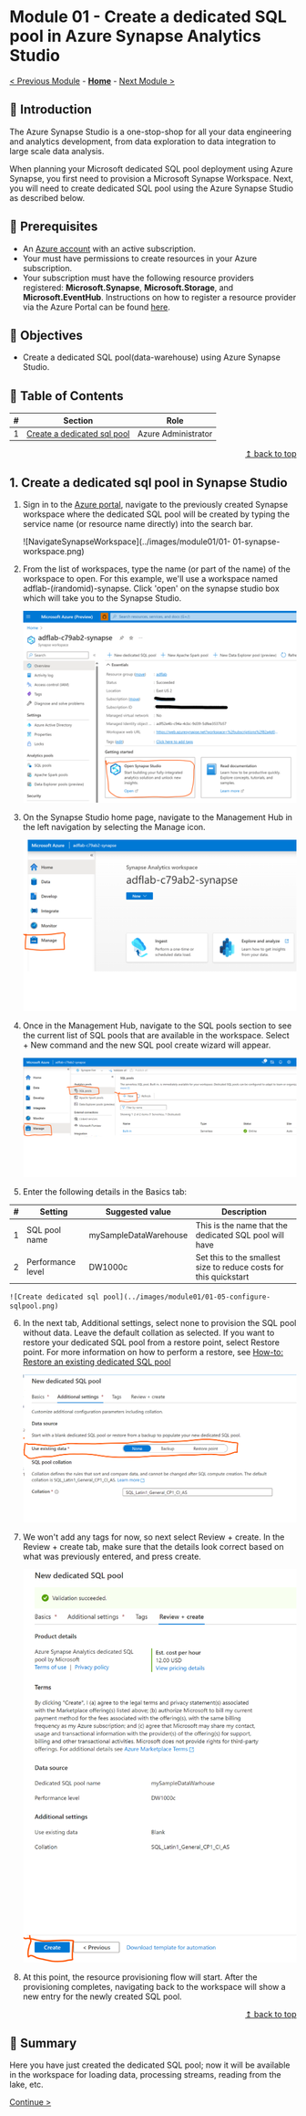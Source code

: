# Module 01 - Create a dedicated SQL pool in Azure Synapse Analytics Studio

[< Previous Module](../modules/module00.md) - **[Home](../README.md)** - [Next Module >](../modules/module02.md)

## :loudspeaker: Introduction

The Azure Synapse Studio is a one-stop-shop for all your data engineering and analytics development, from data exploration to data integration to large scale data analysis.

When planning your Microsoft dedicated SQL pool deployment using Azure Synapse, you first need to provision a Microsoft Synapse Workspace. Next, you will need to create dedicated SQL pool using the Azure Synapse Studio as described below.

## :thinking: Prerequisites

* An [Azure account](https://azure.microsoft.com/free/) with an active subscription.
* Your must have permissions to create resources in your Azure subscription.
* Your subscription must have the following resource providers registered: **Microsoft.Synapse**, **Microsoft.Storage**, and **Microsoft.EventHub**. Instructions on how to register a resource provider via the Azure Portal can be found [here](https://docs.microsoft.com/azure/azure-resource-manager/management/resource-providers-and-types#azure-portal).

## :dart: Objectives

* Create a dedicated SQL pool(data-warehouse) using Azure Synapse Studio.


## :bookmark_tabs: Table of Contents

| #  | Section | Role |
| --- | --- | --- |
| 1 | [Create a dedicated sql pool](#1-create-a-dedicated-sql-pool) | Azure Administrator |


<div align="right"><a href="#Module 01 - Create a dedicated SQL pool in Azure Synapse Analytics Studio">↥ back to top</a></div>

## 1. Create a dedicated sql pool in Synapse Studio

1. Sign in to the [Azure portal](https://portal.azure.com), navigate to the previously created Synapse workspace where the dedicated SQL pool will be created by typing the service name (or resource name directly) into the search bar.

    ![NavigateSynapseWorkspace](../images/module01/01- 01-synapse-workspace.png)  

2. From the list of workspaces, type the name (or part of the name) of the workspace to open. For this example, we'll use a workspace named adflab-(*i*randomid)-synapse. Click 'open' on the synapse studio box which will take you to the Synapse Studio.

    ![Create Purview Resource](../images/module01/01-02-synapse-studio.png)

3. On the Synapse Studio home page, navigate to the Management Hub in the left navigation by selecting the Manage icon.

    ![Create dedicated sql pool](../images/module01/01-03-synapse-manage.png)

    
4. Once in the Management Hub, navigate to the SQL pools section to see the current list of SQL pools that are available in the workspace. Select + New command and the new SQL pool create wizard will appear.

    ![Create SQL pool](../images/module01/01-04-create-sqlpool.png)

5. Enter the following details in the Basics tab:

| #  | Setting | Suggested value | Description |
| --- | --- | --- | --- |
| 1 | SQL pool name | mySampleDataWarehouse | This is the name that the dedicated SQL pool will have |
| 2 | Performance level | DW1000c | Set this to the smallest size to reduce costs for this quickstart |


    ![Create dedicated sql pool](../images/module01/01-05-configure-sqlpool.png)    

6. In the next tab, Additional settings, select none to provision the SQL pool without data. Leave the default collation as selected.
If you want to restore your dedicated SQL pool from a restore point, select Restore point. For more information on how to perform a restore, see [How-to: Restore an existing dedicated SQL pool](https://learn.microsoft.com/en-us/azure/synapse-analytics/backuprestore/restore-sql-pool)

    ![additional settings](../images/module01/01-06-additional-setting.png)

7. We won't add any tags for now, so next select Review + create. In the Review + create tab, make sure that the details look correct based on what was previously entered, and press create.

    ![createSQLpool](../images/module01/01-07-create-sqlpool.png)

8. At this point, the resource provisioning flow will start. After the provisioning completes, navigating back to the workspace will show a new entry for the newly created SQL pool.

<div align="right"><a href="#Module-01---Create a dedicated SQL pool in Azure Synapse Analytics Studio">↥ back to top</a></div>

## :tada: Summary

Here you have just created the dedicated SQL pool; now it will be available in the workspace for loading data, processing streams, reading from the lake, etc.

[Continue >](../modules/module01a.md)

